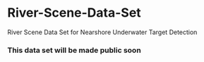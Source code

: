 # River-Scene-Data-Set
River Scene Data Set for Nearshore Underwater Target Detection 

### This data set will be made public soon
